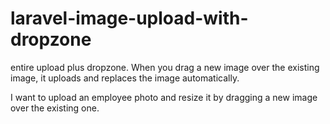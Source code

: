 # laravel-image-upload-with-dropzone
entire upload plus dropzone. When you drag a new image over the existing image, it uploads and replaces the image automatically.


I want to upload an employee photo and resize it by dragging a new image over the existing one.
